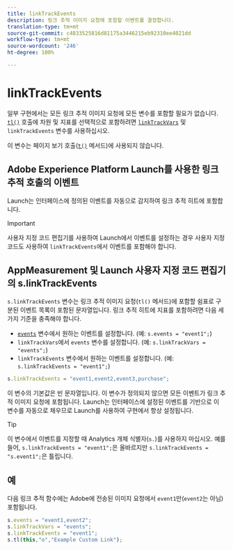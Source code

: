 ```yaml
---
title: linkTrackEvents
description: 링크 추적 이미지 요청에 포함할 이벤트를 결정합니다.
translation-type: tm+mt
source-git-commit: c4833525816d81175a3446215eb92310ee4021dd
workflow-type: tm+mt
source-wordcount: '246'
ht-degree: 100%

---
```



# linkTrackEvents

일부 구현에서는 모든 링크 추적 이미지 요청에 모든 변수를 포함할 필요가 없습니다. [`tl()`](../functions/tl-method.md) 호출에 차원 및 지표를 선택적으로 포함하려면 [`linkTrackVars`](linktrackvars.md) 및 `linkTrackEvents` 변수를 사용하십시오.

이 변수는 페이지 보기 호출([`t()`](../functions/t-method.md) 메서드)에 사용되지 않습니다.

## Adobe Experience Platform Launch를 사용한 링크 추적 호출의 이벤트

Launch는 인터페이스에 정의된 이벤트를 자동으로 감지하여 링크 추적 히트에 포함합니다.

>[!IMPORTANT]
>
>사용자 지정 코드 편집기를 사용하여 Launch에서 이벤트를 설정하는 경우 사용자 지정 코드도 사용하여 `linkTrackEvents`에서 이벤트를 포함해야 합니다.

## AppMeasurement 및 Launch 사용자 지정 코드 편집기의 s.linkTrackEvents

`s.linkTrackEvents` 변수는 링크 추적 이미지 요청(`tl()` 메서드)에 포함할 쉼표로 구분된 이벤트 목록이 포함된 문자열입니다. 링크 추적 히트에 지표를 포함하려면 다음 세 가지 기준을 충족해야 합니다.

* [`events`](../page-vars/events/events-overview.md) 변수에서 원하는 이벤트를 설정합니다. (예: `s.events = "event1";`)
* `linkTrackVars`에서 `events` 변수를 설정합니다. (예: `s.linkTrackVars = "events";`)
* `linkTrackEvents` 변수에서 원하는 이벤트를 설정합니다. (예: `s.linkTrackEvents = "event1";`)

```js
s.linkTrackEvents = "event1,event2,event3,purchase";
```

이 변수의 기본값은 빈 문자열입니다. 이 변수가 정의되지 않으면 모든 이벤트가 링크 추적 이미지 요청에 포함됩니다. Launch는 인터페이스에 설정된 이벤트를 기반으로 이 변수를 자동으로 채우므로 Launch를 사용하여 구현에서 항상 설정됩니다.

>[!TIP]
>
>이 변수에서 이벤트를 지정할 때 Analytics 개체 식별자(`s.`)를 사용하지 마십시오. 예를 들어, `s.linkTrackEvents = "event1";`은 올바르지만 `s.linkTrackEvents = "s.event1";`은 틀립니다.

## 예

다음 링크 추적 함수에는 Adobe에 전송된 이미지 요청에서 `event1`만(`event2`는 아님) 포함됩니다.

```js
s.events = "event1,event2";
s.linkTrackVars = "events";
s.linkTrackEvents = "event1";
s.tl(this,"o","Example Custom Link");
```
